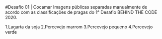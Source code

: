 #Desafio 01 | Cocamar
Imagens públicas separadas manualmente de acordo com as classificações de pragas do 1° Desafio BEHIND THE CODE 2020.

1.Lagarta da soja
2.Percevejo marrom
3.Percevejo pequeno
4.Percevejo verde
